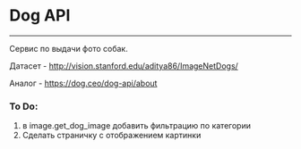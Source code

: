 # Dog API 
***

Сервис по выдачи фото собак. 

Датасет - http://vision.stanford.edu/aditya86/ImageNetDogs/

Аналог - https://dog.ceo/dog-api/about


### To Do:
1. в image.get_dog_image добавить фильтрацию по категории
2. Сделать страничку с отображением картинки
